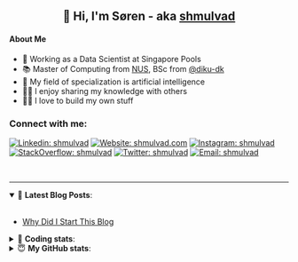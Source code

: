<h2 align="center">
	👋 Hi, I'm Søren - aka <a href="https://shmulvad.com">shmulvad</a>
</h2>

#### About Me
- 🤖 Working as a Data Scientist at Singapore Pools
- 📚 Master of Computing from [NUS], BSc from [@diku-dk]
- 🧠 My field of specialization is artificial intelligence
- 👨‍🏫 I enjoy sharing my knowledge with others
- 👨‍💻 I love to build my own stuff

### Connect with me:

[![Linkedin: shmulvad](https://img.shields.io/badge/shmulvad-blue?style=flat&logo=Linkedin&logoColor=white)][linkedin]
[![Website: shmulvad.com](https://img.shields.io/badge/shmulvad.com-47CCCC?&style=flat&logo=Google-Chrome&logoColor=white)][website]
[![Instagram: shmulvad](https://img.shields.io/badge/-@shmulvad-purple?style=flat&logo=Instagram&logoColor=white)][instagram]
[![StackOverflow: shmulvad](https://img.shields.io/badge/shmulvad-FE7A16?style=flat&logo=stack-overflow&logoColor=white)][stackOverflow]
[![Twitter: shmulvad](https://img.shields.io/badge/@shmulvad-1ca0f1?style=flat&logo=twitter&logoColor=white)][twitter]
[![Email: shmulvad](https://img.shields.io/badge/shmulvad-D14836?style=flat&logo=gmail&logoColor=white)][mail]

<br />

---

<details open>
 <summary>📕 <b>Latest Blog Posts</b>: </summary>

<br>

<!-- BLOG-POST-LIST:START -->
- [Why Did I Start This Blog](https://shmulvad.com/blog/why-did-start-this-blog)
<!-- BLOG-POST-LIST:END -->

</details>

<!-- --- -->

<details>
 <summary>🤖 <b>Coding stats</b>: </summary>

<br>

NOTE: Doesn't track coding at work or work done in environments such as Jupyter Notebooks.

<!--START_SECTION:waka-->
![Code Time](http://img.shields.io/badge/Code%20Time-2%2C460%20hrs%2040%20mins-blue)

**I'm a Night 🦉** 

```text
🌞 Morning                495 commits         ██░░░░░░░░░░░░░░░░░░░░░░░   08.85 % 
🌆 Daytime                1511 commits        ███████░░░░░░░░░░░░░░░░░░   27.00 % 
🌃 Evening                2258 commits        ██████████░░░░░░░░░░░░░░░   40.35 % 
🌙 Night                  1332 commits        ██████░░░░░░░░░░░░░░░░░░░   23.80 % 
```


📊 **This Week I Spent My Time On** 

```text
💬 Programming Languages: 
Python                   9 hrs 22 mins       ████████████████░░░░░░░░░   65.53 % 
Other                    2 hrs 38 mins       █████░░░░░░░░░░░░░░░░░░░░   18.46 % 
HTML                     1 hr 18 mins        ██░░░░░░░░░░░░░░░░░░░░░░░   09.12 % 
Bash                     24 mins             █░░░░░░░░░░░░░░░░░░░░░░░░   02.89 % 
JSON                     14 mins             ░░░░░░░░░░░░░░░░░░░░░░░░░   01.73 % 

🔥 Editors: 
VS Code                  11 hrs 38 mins      ████████████████████░░░░░   81.42 % 
Zsh                      2 hrs 37 mins       █████░░░░░░░░░░░░░░░░░░░░   18.39 % 
Sublime Text             1 min               ░░░░░░░░░░░░░░░░░░░░░░░░░   00.19 % 

🐱‍💻 Projects: 
table-notifier           12 hrs 5 mins       █████████████████████░░░░   84.62 % 
Terminal                 1 hr 29 mins        ███░░░░░░░░░░░░░░░░░░░░░░   10.45 % 
overvaagning-admin       32 mins             █░░░░░░░░░░░░░░░░░░░░░░░░   03.81 % 
datapakke-interface      3 mins              ░░░░░░░░░░░░░░░░░░░░░░░░░   00.42 % 
hit-locator              3 mins              ░░░░░░░░░░░░░░░░░░░░░░░░░   00.39 % 
```


 Last Updated on 18/04/2024 18:40:15 UTC
<!--END_SECTION:waka-->

</details>

<!-- --- -->

<details>
 <summary>😇 <b>My GitHub stats</b>: </summary>

<br>

<img align="left" alt="shmulvad's Github Stats" src="https://github-readme-stats.vercel.app/api?username=shmulvad&show_icons=true&hide_border=true" />

</details>



[website]: https://shmulvad.com
[twitter]: https://twitter.com/shmulvad
[linkedin]: https://linkedin.com/in/shmulvad
[instagram]: https://instagram.com/shmulvad
[stackOverflow]: https://stackoverflow.com/users/9248793/shmulvad
[mail]: mailto:shmulvad@gmail.com
[@diku-dk]: https://github.com/diku-dk
[github]: https://github.com/shmulvad
[NUS]: https://www.nus.edu.sg
